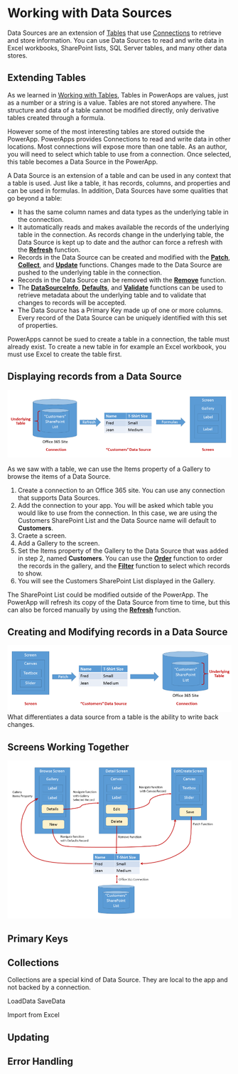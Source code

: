 <properties
	pageTitle="PowerApps: Working with Data Sources"
	description="Reference information for working with connections and data sources"
	services="powerapps"
	documentationCenter="na"
	authors="gregli-msft"
	manager="dwrede"
	editor=""
	tags=""/>

<tags
   ms.service="powerapps"
   ms.devlang="na"
   ms.topic="article"
   ms.tgt_pltfrm="na"
   ms.workload="na"
   ms.date="11/10/2015"
   ms.author="gregli"/>

# Working with Data Sources #

Data Sources are an extension of [Tables](working-with-tables.md) that use [Connections](file-name.md) to retrieve and store information.  You can use Data Sources to read and write data in Excel workbooks, SharePoint lists, SQL Server tables, and many other data stores.

## Extending Tables ##

As we learned in [Working with Tables](working-with-tables.md), Tables in PowerAops are values, just as a number or a string is a value. Tables are not stored anywhere. The structure and data of a table cannot be modified directly, only derivative tables created through a formula. 

However some of the most interesting tables are stored outside the PowerApp.  PowerApps provides Connections to read and write data in other locations.  Most connections will expose more than one table.  As an author, you will need to select which table to use from a connection.  Once selected, this table becomes a Data Source in the PowerApp.

A Data Source is an extension of a table and can be used in any context that a table is used.  Just like a table, it has records, columns, and properties and can be used in formulas.  In addition, Data Sources have some qualities that go beyond a table:
- It has the same column names and data types as the underlying table in the connection.
- It automatically reads and makes available the records of the underlying table in the connection.  As records change in the underlying table, the Data Source is kept up to date and the author can force a refresh with the **[Refresh](function-refresh.md)** function.
- Records in the Data Source can be created and modified with the **[Patch](function-patch.md)**, **[Collect](function-collect.md)**, and **[Update](function-update.md)** functions.  Changes made to the Data Source are pushed to the underlying table in the connection.
- Records in the Data Source can be removed with the **[Remove](funciotn-remove.md)** function.
- The **[DataSourceInfo](function-datasourceinfo.md)**, **[Defaults](funciton-defautls.md)**, and **[Validate](function-validate.md)** functions can be used to retrieve metadata about the underlying table and to validate that changes to records will be accepted. 
- The Data Source has a Primary Key made up of one or more columns.  Every record of the Data Source can be uniquely identified with this set of properties.

PowerApps cannot be sued to create a table in a connection, the table must already exist.  To create a new table in for example an Excel workbook, you must use Excel to create the table first.   

## Displaying records from a Data Source ##
![](media/working-with-data-sources/reading-from-a-datasource.png)

As we saw with a table, we can use the Items property of a Gallery to browse the items of a Data Source.

1. Create a connection to an Office 365 site.  You can use any connection that supports Data Sources.
2. Add the connection to your app.  You will be asked which table you would like to use from the connection.  In this case, we are using the Customers SharePoint List and the Data Source name will default to **Customers**.
3. Craete a screen.
4. Add a Gallery to the screen.
5. Set the Items property of the Gallery to the Data Source that was added in step 2, named **Customers**.  You can use the **[Order](function-order.md)** function to order the records in the gallery, and the **[Filter](function-filter.md)** function to select which records to show.
6. You will see the Customers SharePoint List displayed in the Gallery.

The SharePoint List could be modified outside of the PowerApp.  The PowerApp will refresh its copy of the Data Source from time to time, but this can also be forced manually by using the **[Refresh](function-refresh.md)** function.

## Creating and Modifying records in a Data Source ##

![](media/working-with-data-sources/writing-to-a-datasource.png)
What differentiates a data source from a table is the ability to write back changes.  

## Screens Working Together ##

![](media/working-with-data-sources/screens-working-together.png)

## Primary Keys ##

## Collections ##

Collections are a special kind of Data Source.  They are local to the app and not backed by a connection.

LoadData
SaveData

Import from Excel

## Updating ##

## Error Handling ##





